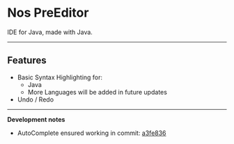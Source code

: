 # Nos PreEditor

IDE for Java, made with Java.

---
## Features

- Basic Syntax Highlighting for:
  - Java
  - More Languages will be added in future updates
- Undo / Redo

---

**Development notes**
- AutoComplete ensured working in commit: [a3fe836](https://github.com/nighthowlrr/PreEditor/commit/a3fe836f76fc2210864d8cd58723382714c25ede)
